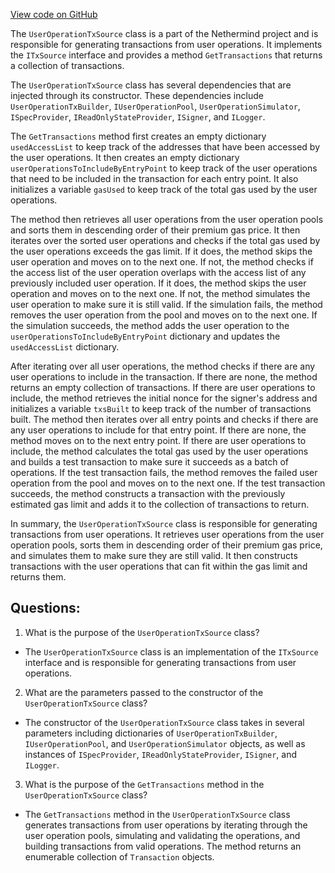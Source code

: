 [View code on GitHub](https://github.com/nethermindeth/nethermind/Nethermind.AccountAbstraction/Source/UserOperationTxSource.cs)

The `UserOperationTxSource` class is a part of the Nethermind project and is responsible for generating transactions from user operations. It implements the `ITxSource` interface and provides a method `GetTransactions` that returns a collection of transactions. 

The `UserOperationTxSource` class has several dependencies that are injected through its constructor. These dependencies include `UserOperationTxBuilder`, `IUserOperationPool`, `UserOperationSimulator`, `ISpecProvider`, `IReadOnlyStateProvider`, `ISigner`, and `ILogger`. 

The `GetTransactions` method first creates an empty dictionary `usedAccessList` to keep track of the addresses that have been accessed by the user operations. It then creates an empty dictionary `userOperationsToIncludeByEntryPoint` to keep track of the user operations that need to be included in the transaction for each entry point. It also initializes a variable `gasUsed` to keep track of the total gas used by the user operations.

The method then retrieves all user operations from the user operation pools and sorts them in descending order of their premium gas price. It then iterates over the sorted user operations and checks if the total gas used by the user operations exceeds the gas limit. If it does, the method skips the user operation and moves on to the next one. If not, the method checks if the access list of the user operation overlaps with the access list of any previously included user operation. If it does, the method skips the user operation and moves on to the next one. If not, the method simulates the user operation to make sure it is still valid. If the simulation fails, the method removes the user operation from the pool and moves on to the next one. If the simulation succeeds, the method adds the user operation to the `userOperationsToIncludeByEntryPoint` dictionary and updates the `usedAccessList` dictionary.

After iterating over all user operations, the method checks if there are any user operations to include in the transaction. If there are none, the method returns an empty collection of transactions. If there are user operations to include, the method retrieves the initial nonce for the signer's address and initializes a variable `txsBuilt` to keep track of the number of transactions built. The method then iterates over all entry points and checks if there are any user operations to include for that entry point. If there are none, the method moves on to the next entry point. If there are user operations to include, the method calculates the total gas used by the user operations and builds a test transaction to make sure it succeeds as a batch of operations. If the test transaction fails, the method removes the failed user operation from the pool and moves on to the next one. If the test transaction succeeds, the method constructs a transaction with the previously estimated gas limit and adds it to the collection of transactions to return.

In summary, the `UserOperationTxSource` class is responsible for generating transactions from user operations. It retrieves user operations from the user operation pools, sorts them in descending order of their premium gas price, and simulates them to make sure they are still valid. It then constructs transactions with the user operations that can fit within the gas limit and returns them.
## Questions: 
 1. What is the purpose of the `UserOperationTxSource` class?
- The `UserOperationTxSource` class is an implementation of the `ITxSource` interface and is responsible for generating transactions from user operations.

2. What are the parameters passed to the constructor of the `UserOperationTxSource` class?
- The constructor of the `UserOperationTxSource` class takes in several parameters including dictionaries of `UserOperationTxBuilder`, `IUserOperationPool`, and `UserOperationSimulator` objects, as well as instances of `ISpecProvider`, `IReadOnlyStateProvider`, `ISigner`, and `ILogger`.

3. What is the purpose of the `GetTransactions` method in the `UserOperationTxSource` class?
- The `GetTransactions` method in the `UserOperationTxSource` class generates transactions from user operations by iterating through the user operation pools, simulating and validating the operations, and building transactions from valid operations. The method returns an enumerable collection of `Transaction` objects.